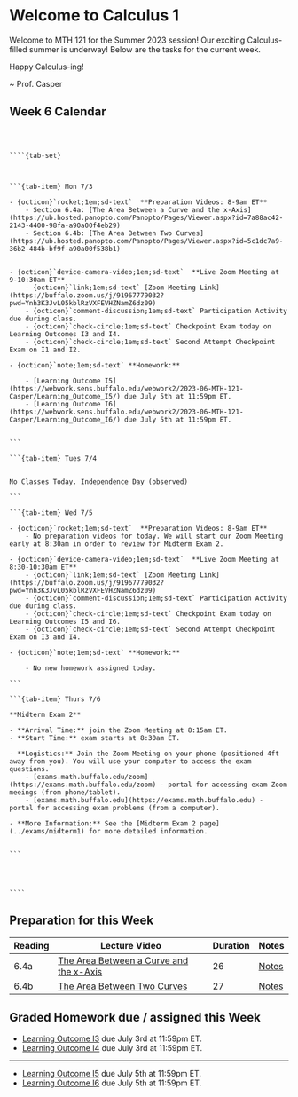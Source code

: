 Welcome to Calculus 1
============================

<!--

Welcome to MTH 121 for the Spring 2023 semester! Our exciting Calculus-filled semester is underway! Below are the tasks for the current week.

Happy Calculus-ing!

~ Prof. Casper




---


```{admonition} One More Checkpoint Exam
:class: tip

- **When?** Friday, May 12th during your scheduled lecture time.
- **How Long Is It?** It will be 50 minutes. This means time might be a limiting factor, so you should start with your strongest topic.
- **What Questions?** You can retry any question listed as either **_(P)-Progressing_** or **(U)-Unsatisfactory** on your Week 14 Progress Report.
- **Do I need to take this?** Everyone needs to take this exam, as there will be 1 question of new material. However, the remainder of the exam will only contain older questions that you still need to earn (M)-Meets Expectations on.


```



```{admonition} Homework Reopened
:class: tip

All WeBWorK problems and homework notebooks have been reopened.

- **WeBWorK Due Date:** WeBWorK problems are due Friday, May 12th at 11:59pm.  
- **Notebook Due Date:** Homework notebooks are due Friday, May 12th in lecture.  
- **Notebook Format:** All notebooks submitted together in one stapled package.
    - **Name:** Your name should be on the front of the package
    - **Labels:** Each homework section and problem should be clearly labeled.
    - **Order:** The homework should be in order, starting with the earliest section.
    - **Presentation:** Your solutions should be presented clearly and neatly. Notebooks that are not neatly presented, will not be graded.  
- **Can I turn in homework beyond the due date?** No late homework assignments will be accepted. You can turn homework in early though.

```









## Weekly Calendar


`````{card}



````{tab-set}



```{tab-item} Mon 5/8

**Lecture Day A**


- **Participation Activities:**
  - {octicon}`comment-discussion;1em;sd-text` I5 Participation Activity due during class.
- **Checkpoint Exam:** none today
- **Homework:** none due today


```

```{tab-item} Tues 5/9
**Preparation Day B**

- {octicon}`rocket;1em;sd-text`  Preparation material for Wednesday's lecture will be posted today at 11am.


```

```{tab-item} Wed 5/10
**Lecture Day B**

- **Participation Activities:**
  - {octicon}`comment-discussion;1em;sd-text` I6 Participation Activity due during class.

- **Checkpoint Exam:** none today

- **Homework:** 
  - {octicon}`note;1em;sd-text` I4 Homework due today. (WeBWorK and Notebook)
  - {octicon}`note;1em;sd-text` I5 Homework due today. (WeBWorK and Notebook)



```

```{tab-item} Thurs 5/11

**Preparation Day C**

- {octicon}`rocket;1em;sd-text`  No preparation material will be posted today.


```

```{tab-item} Fri 5/5

**Lecture Day C**

- **One More Checkpoint Exam** today during lecture.



```


```{tab-item} Recitation

**Recitation Day** (either Monday, Wednesday, or Friday, depending on your schedule)

- {octicon}`comment-discussion;1em;sd-text` Recitation this week will be used as a homework session, a time for you to work on homework problems and ask questions if you run into any difficulty.


```



````

`````


## Preparation for this Week



````{tab-set}
```{tab-item} Prep for Mon 5/8

No preparation video for today.

```

```{tab-item} Prep for Wed 5/10

Will be posted here on Tuesday 5/9 at 11am.

```

```{tab-item} Prep for Fri 5/5

No preparation video for today.


```
````






## Graded Homework


- [ ] [Learning Outcome I4](https://webwork.sens.buffalo.edu/webwork2/2023-01-MTH-121-Casper/Learning_Outcome_I4/) due May 10th (WeBWorK and Notebook)
- [ ] [Learning Outcome I5](https://webwork.sens.buffalo.edu/webwork2/2023-01-MTH-121-Casper/Learning_Outcome_I5/) due May 10th (WeBWorK and Notebook)
- [ ] [Learning Outcome I6](https://webwork.sens.buffalo.edu/webwork2/2023-01-MTH-121-Casper/Learning_Outcome_I6/) due May 17th (WeBWorK only)

1. WeBWorK is due at 11:59pm ET on the assigned day.
2. Notebooks are due at the beginning of lecture on the assigned day.

```{admonition} HW Notebook and Graphs
:class: tip

If a homework problem involves only you reading a graph, then you do not need to include that problem in your homework notebook. If a problem involves both a graph and calculations, then you need to include the calculation portion of that problem in your notebook.

```




-->



Welcome to MTH 121 for the Summer 2023 session! Our exciting Calculus-filled summer is underway! Below are the tasks for the current week.

Happy Calculus-ing!

~ Prof. Casper



<!--

Welcome to MTH 121 for the Summer 2023 session! It's going to be an exciting Calculus-filled summer!

Read the info below to help you Get Started with the course. Take a few minutes to complete the 5 tasks listed below and please let me know if you have any questions!


Happy Calculus-ing!

~ Prof. Casper

-->


## Week 6 Calendar


`````{card}



````{tab-set}



```{tab-item} Mon 7/3

- {octicon}`rocket;1em;sd-text`  **Preparation Videos: 8-9am ET**
    - Section 6.4a: [The Area Between a Curve and the x-Axis](https://ub.hosted.panopto.com/Panopto/Pages/Viewer.aspx?id=7a88ac42-2143-4400-98fa-a90a00f4eb29)
    - Section 6.4b: [The Area Between Two Curves](https://ub.hosted.panopto.com/Panopto/Pages/Viewer.aspx?id=5c1dc7a9-36b2-484b-bf9f-a90a00f538b1)


- {octicon}`device-camera-video;1em;sd-text`  **Live Zoom Meeting at 9-10:30am ET**
    - {octicon}`link;1em;sd-text` [Zoom Meeting Link](https://buffalo.zoom.us/j/91967779032?pwd=Ynh3K3JvL05kblRzVXFEVHZNamZ6dz09)
    - {octicon}`comment-discussion;1em;sd-text` Participation Activity due during class. 
    - {octicon}`check-circle;1em;sd-text` Checkpoint Exam today on Learning Outcomes I3 and I4.
    - {octicon}`check-circle;1em;sd-text` Second Attempt Checkpoint Exam on I1 and I2.

- {octicon}`note;1em;sd-text` **Homework:**

    - [Learning Outcome I5](https://webwork.sens.buffalo.edu/webwork2/2023-06-MTH-121-Casper/Learning_Outcome_I5/) due July 5th at 11:59pm ET.
    - [Learning Outcome I6](https://webwork.sens.buffalo.edu/webwork2/2023-06-MTH-121-Casper/Learning_Outcome_I6/) due July 5th at 11:59pm ET.


```

```{tab-item} Tues 7/4


No Classes Today. Independence Day (observed)

```

```{tab-item} Wed 7/5

- {octicon}`rocket;1em;sd-text`  **Preparation Videos: 8-9am ET**
    - No preparation videos for today. We will start our Zoom Meeting early at 8:30am in order to review for Midterm Exam 2.

- {octicon}`device-camera-video;1em;sd-text`  **Live Zoom Meeting at 8:30-10:30am ET**
    - {octicon}`link;1em;sd-text` [Zoom Meeting Link](https://buffalo.zoom.us/j/91967779032?pwd=Ynh3K3JvL05kblRzVXFEVHZNamZ6dz09)
    - {octicon}`comment-discussion;1em;sd-text` Participation Activity due during class. 
    - {octicon}`check-circle;1em;sd-text` Checkpoint Exam today on Learning Outcomes I5 and I6.
    - {octicon}`check-circle;1em;sd-text` Second Attempt Checkpoint Exam on I3 and I4.

- {octicon}`note;1em;sd-text` **Homework:** 

    - No new homework assigned today.

```

```{tab-item} Thurs 7/6

**Midterm Exam 2**

- **Arrival Time:** join the Zoom Meeting at 8:15am ET.
- **Start Time:** exam starts at 8:30am ET.

- **Logistics:** Join the Zoom Meeting on your phone (positioned 4ft away from you). You will use your computer to access the exam questions.
    - [exams.math.buffalo.edu/zoom](https://exams.math.buffalo.edu/zoom) - portal for accessing exam Zoom meeings (from phone/tablet).
    - [exams.math.buffalo.edu](https://exams.math.buffalo.edu) - portal for accessing exam problems (from a computer).

- **More Information:** See the [Midterm Exam 2 page](../exams/midterm1) for more detailed information.


```




````

`````


## Preparation for this Week



|Reading|Lecture Video|Duration|Notes|
| --- | --- | --- | --- |
|6.4a|[The Area Between a Curve and the x-Axis](https://ub.hosted.panopto.com/Panopto/Pages/Viewer.aspx?id=7a88ac42-2143-4400-98fa-a90a00f4eb29)|26|[Notes](https://buffalo.box.com/s/d6ml1xlzc5jwtzn0590t40qr06tllflh)|
|6.4b|[The Area Between Two Curves](https://ub.hosted.panopto.com/Panopto/Pages/Viewer.aspx?id=5c1dc7a9-36b2-484b-bf9f-a90a00f538b1)|27|[Notes](https://buffalo.box.com/s/spzzmy5scf3708j8fpuz9k1ileastkse)|







## Graded Homework due / assigned this Week

- [Learning Outcome I3](https://webwork.sens.buffalo.edu/webwork2/2023-06-MTH-121-Casper/Learning_Outcome_I3/) due July 3rd at 11:59pm ET.
- [Learning Outcome I4](https://webwork.sens.buffalo.edu/webwork2/2023-06-MTH-121-Casper/Learning_Outcome_I4/) due July 3rd at 11:59pm ET.

---

- [Learning Outcome I5](https://webwork.sens.buffalo.edu/webwork2/2023-06-MTH-121-Casper/Learning_Outcome_I5/) due July 5th at 11:59pm ET.
- [Learning Outcome I6](https://webwork.sens.buffalo.edu/webwork2/2023-06-MTH-121-Casper/Learning_Outcome_I6/) due July 5th at 11:59pm ET.







<!--



## Getting Started

:::{card} **1. Read the Syllabus**
:link: start/syllabus
:link-type: doc

Boring? maybe. Important? yes!

:::
:::{card} **2. Login to WeBWorK**
:link: start/webwork
:link-type: doc

Follow the login instructions on the Intro to WeBWorK page (this page also has some helpful tips about using the system).
:::
:::{card} 3. Check out our Weekly Calendar
:link: week/index
:link-type: doc

The Weekly Calendar section contains it all: what we're covering each week, when and where we're covering it, and important assessment dates.
:::


:::{card} 4. Get Course Supplies
:link: start/lecture-notes
:link-type: doc

1. Get **blank sheets of loose-leaf paper** to bring with you to each class.
2. Print out the **lecture note sheets** and bring with you to each class.
:::

:::{card} 5. Join our first Zoom Meeting
:link: https://buffalo.zoom.us/j/91967779032?pwd=Ynh3K3JvL05kblRzVXFEVHZNamZ6dz09
:link-type: url

Our first Zoom meeting will be held on Tuesday, May 30th at 9am ET:

- [Zoom Meeting Link](https://buffalo.zoom.us/j/91967779032?pwd=Ynh3K3JvL05kblRzVXFEVHZNamZ6dz09)

:::
-->

<!--

:::{card} **1. Read the Syllabus**
:link: start/syllabus
:link-type: doc

Boring? maybe. Important? yes!

:::
:::{card} **2. Login to WeBWorK**
:link: start/webwork
:link-type: doc

Follow the login instructions on the Intro to WeBWorK page (this page also has some helpful tips about using the system).
:::
:::{card} 3. Check out our Weekly Calendar
:link: week/index
:link-type: doc

The Weekly Calendar section contains it all: what we're covering each week, when and where we're covering it, and important assessment dates.
:::

:::{card} 4. Complete the Syllabus Quiz
:link: start/webwork
:link-type: doc

This is a quick quiz located on the WeBWoRK system covering some of the more frequently asked aspects of the syllabus.
:::

:::{card} 5. Get Course Supplies
:link: start/lecture-notes
:link-type: doc

1. Get **blank sheets of loose-leaf paper** to bring with you to each class.
2. Print out the **lecture note sheets** and bring with you to each class.
:::


-->

<!--
---


````{panels}
:column: col-lg-6 px-2 py-2



**1. Read the Syllabus**




^^^

```{link-button} info/syllabus
:text: Syllabus
:type: ref
:classes: btn btn-outline-light btn-block stretched-link font-weight-bold
```

Boring? maybe. Important? yes!


---
:header: bg-jb-two

**2. Login to UBx**



^^^

```{link-button} info/ubx
:text: Intro to UBx
:type: ref
:classes: btn btn-outline-light btn-block stretched-link font-weight-bold
```

Follow the login instructions on the Intro to UBx page (this page also has some helpful tips about using the system).



---
:header: bg-jb-three

**3. Check out our Course Calendar**




^^^

```{link-button} info/calendar
:text: Calendar
:type: ref
:classes: btn btn-outline-light btn-block stretched-link font-weight-bold
```

Our Course Calendar contains it all: what we're covering each week, when and where we're covering it, and important assessment dates.

---
:header: bg-jb-one

**4. Log into our Help Forum**




^^^

```{link-button} https://forum.bluetangent.org
:text: Help Forum
:type: url
:classes: btn btn-outline-light btn-block stretched-link font-weight-bold
```

Once I create your account, you should receive an automated email with sign-up instructions. (Check your spam or junk folder if necessary.)

---
:header: bg-jb-two

**5. Go Mobile!**




^^^

```{link-button} info/app
:text: Course App
:type: ref
:classes: btn btn-outline-light btn-block stretched-link font-weight-bold
```

Download our course app to your iOS or Android device.

**Why?** So you can quickly access our course material and help forum. If you have a question, you can quickly take a picture of your work and ask!

---
:header: bg-jb-three

**6. Subscribe to our YouTube Channel.**

^^^

```{link-button} https://www.youtube.com/channel/UCVxJBcXoeeQSPAMPWr9OxzA
:text: YouTube Channel
:type: url
:classes: btn btn-outline-light btn-block stretched-link font-weight-bold
```

Quickly access any course videos on our YouTube Channel.


````


:header: bg-jb-three

**6. Next Steps**



^^^

```{link-button} current/graphical
:text: Week 1 Lessons
:type: ref
:classes: btn btn-outline-light btn-block stretched-link font-weight-bold
```

- On **Monday, August 30th**, our first weekly set of lessons and homework will be posted on the Lessons page.
- On **Tuesday, August 31st**, we will have our first Live Meeting during our scheduled class time. We will use this time to discuss the course and complete our first Guided Homework Session.
-->
